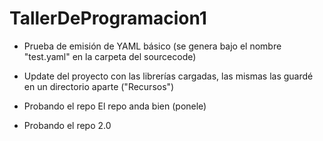 # TallerDeProgramacion1

- Prueba de emisión de YAML básico (se genera bajo el nombre "test.yaml" en la carpeta del sourcecode)
- Update del proyecto con las librerías cargadas, las mismas las guardé en un directorio aparte ("Recursos")

- Probando el repo
El repo anda bien (ponele)
- Probando el repo 2.0